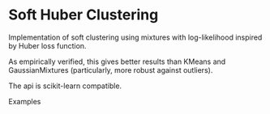 # Soft Huber Clustering

Implementation of soft clustering using mixtures with log-likelihood inspired by Huber loss function.

As empirically verified, this gives better results than KMeans and GaussianMixtures (particularly, more robust against outliers).

The api is scikit-learn compatible.

Examples
